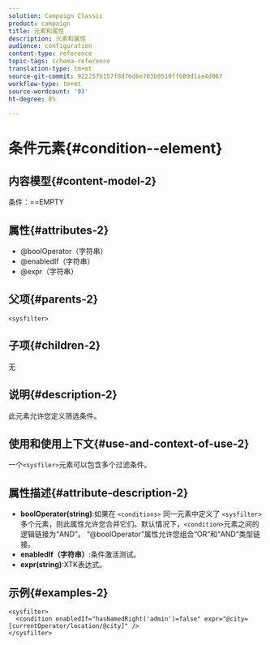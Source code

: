 ```yaml
---
solution: Campaign Classic
product: campaign
title: 元素和属性
description: 元素和属性
audience: configuration
content-type: reference
topic-tags: schema-reference
translation-type: tm+mt
source-git-commit: 922257b157f8d76d6e703b0510ff689d1aa4d067
workflow-type: tm+mt
source-wordcount: '93'
ht-degree: 8%

---
```



# 条件元素{#condition--element}

## 内容模型{#content-model-2}

条件：==EMPTY

## 属性{#attributes-2}

* @boolOperator（字符串）
* @enabledIf（字符串）
* @expr（字符串）

## 父项{#parents-2}

`<sysfilter>`

## 子项{#children-2}

无

## 说明{#description-2}

此元素允许您定义筛选条件。

## 使用和使用上下文{#use-and-context-of-use-2}

一个`<sysfiler>`元素可以包含多个过滤条件。

## 属性描述{#attribute-description-2}

* **boolOperator(string)**:如果在 `<conditions>` 同一元素中定义了  `<sysfilter>` 多个元素，则此属性允许您合并它们。默认情况下，`<condition>`元素之间的逻辑链接为“AND”。 “@boolOperator”属性允许您组合“OR”和“AND”类型链接。
* **enabledIf（字符串）**:条件激活测试。
* **expr(string)**:XTK表达式。

## 示例{#examples-2}

```
<sysfilter>
  <condition enabledIf="hasNamedRight('admin')=false" expr="@city=[currentOperator/location/@city]" />
</sysfilter>
```
